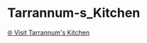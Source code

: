 # Tarrannum-s_Kitchen

[🌐 Visit Tarrannum's Kitchen](https://officialrushan.github.io/Tarrannum-s_Kitchen/)
